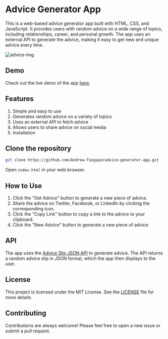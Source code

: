 # Advice Generator App

This is a web-based advice generator app built with HTML, CSS, and JavaScript. It provides users with random advice on a wide range of topics, including relationships, career, and personal growth. The app uses an external API to generate the advice, making it easy to get new and unique advice every time.

![advice-img](https://i.imgur.com/uwVRzY6.png)

## Demo
Check out the live demo of the app [here](https://why-me-2g.netlify.app).

## Features

1. Simple and easy to use
2. Generates random advice on a variety of topics
3. Uses an external API to fetch advice
4. Allows users to share advice on social media
5. Installation

## Clone the repository

```bash
git clone https://github.com/Andrew-Tsegaye/advice-generator-app.git
```

Open `index.html` in your web browser.

## How to Use

1. Click the "Get Advice" button to generate a new piece of advice.
2. Share the advice on Twitter, Facebook, or LinkedIn by clicking the corresponding icon.
3. Click the "Copy Link" button to copy a link to the advice to your clipboard.
4. Click the "New Advice" button to generate a new piece of advice.

## API
The app uses the [Advice Slip JSON API](https://api.adviceslip.com) to generate advice. The API returns a random advice slip in JSON format, which the app then displays to the user.

## License
This project is licensed under the MIT License. See the [LICENSE]() file for more details.

## Contributing
Contributions are always welcome! Please feel free to open a new issue or submit a pull request.
